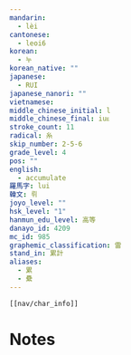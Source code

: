 ```yaml
---
mandarin:
  - lèi
cantonese:
  - leoi6
korean:
  - 누
korean_native: ""
japanese:
  - RUI
japanese_nanori: ""
vietnamese:
middle_chinese_initial: l
middle_chinese_final: iuᴇ
stroke_count: 11
radical: 糸
skip_number: 2-5-6
grade_level: 4
pos: ""
english:
  - accumulate
羅馬字: lui
韓文: 뤼
joyo_level: ""
hsk_level: "1"
hanmun_edu_level: 高等
danayo_id: 4209
mc_id: 985
graphemic_classification: 雷
stand_in: 累計
aliases:
  - 累
  - 纍
---
```

```meta-bind-embed
[[nav/char_info]]
```

# Notes

